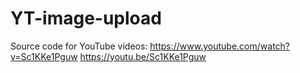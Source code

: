 # YT-image-upload
Source code for YouTube videos:
https://www.youtube.com/watch?v=Sc1KKe1Pguw
https://youtu.be/Sc1KKe1Pguw
